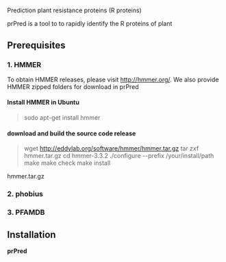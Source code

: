 # <prPred>
Prediction plant resistance proteins (R proteins)

prPred is a tool to to rapidly identify the R proteins of plant


## **Prerequisites**

### 1. **HMMER**

   To obtain HMMER releases, please visit http://hmmer.org/. 
   We also provide  HMMER zipped folders for download in prPred
   
   #### **Install HMMER in Ubuntu**  
   
   > sudo apt-get install hmmer
   
   #### **download and build the source code release**
   
   > wget http://eddylab.org/software/hmmer/hmmer.tar.gz
   > tar zxf hmmer.tar.gz
   > cd hmmer-3.3.2
   > ./configure --prefix /your/install/path
   > make
   > make check
   > make install
   
   hmmer.tar.gz
### 2. **phobius**
### 3. **PFAMDB**

## **Installation**



**prPred**
